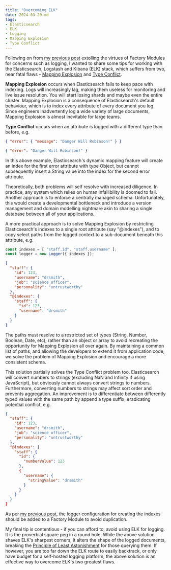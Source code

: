 ```yaml
---
title: "Overcoming ELK"
date: 2024-03-20.md
tags:
- Elasticsearch
- ELK
- Logging
- Mapping Explosion
- Type Conflict
---
```


Following on from [my previous post](https://cressie176.github.io/blog/2024/03/16/best-practice-factory-modules.html) extolling the virtues of Factory Modules for concerns such as logging, I wanted to share some tips for working with the Elasticsearch, Logstash and Kibana (ELK) stack, which suffers from two, near fatal flaws - [Mapping Explosion](https://www.elastic.co/guide/en/elasticsearch/reference/current/mapping-explosion.html) and [Type Conflict](https://opster.com/guides/elasticsearch/glossary/elasticsearch-conflicting-field). 

**Mapping Explosion** occurs when Elasticsearch fails to keep pace with indexing. Logs will increasingly lag, making them useless for monitoring and live issue resolution. You will start losing shards and maybe even the entire cluster. Mapping Explosion is a consequence of Elasticsearch's default behaviour, which is to index every attribute of every document you log. Since engineers inadvertently log a wide variety of large documents, Mapping Explosion is almost inevitable for large teams.

**Type Conflict** occurs when an attribute is logged with a different type than before, e.g.

```json
{ "error": { "message": "Danger Will Robinson!" } }
```

```json
{ "error": "Danger Will Robinson!" }
```

In this above example, Elasticsearch's dynamic mapping feature will create an index for the first error attribute with type Object, but cannot subsequently insert a String value into the index for the second error attribute.

Theoretically, both problems will self resolve with increased diligence. In practice, any system which relies on human infallibility is doomed to fail. Another approach is to enforce a centrally managed schema. Unfortunately, this would create a developmental bottleneck and introduce a version management and domain modelling nightmare akin to sharing a single database between all of your applications. 

A more practical approach is to solve Mapping Explosion by restricting Elasticsearch's indexes to a single root attribute (say "@indexes"), and to copy select paths from the logged context to a sub-document beneath this attribute, e.g.

```js
const indexes = [ "staff.id", "staff.username" ];
const logger = new Logger({ indexes });
```

```json
{
  "staff": {
    "id": 123,
    "username": "drsmith",
    "job": "science officer",
    "personality": "untrustworthy"
  },
  "@indexes": {
    "staff": {
      "id": 123,
      "username": "drsmith"
    }
  }
}
```

The paths must resolve to a restricted set of types (String, Number, Boolean, Date, etc), rather than an object or array to avoid recreating the opportunity for Mapping Explosion all over again. By maintaining a common list of paths, and allowing the developers to extend it from application code, we solve the problem of Mapping Explosion and encourage a more consistent schema.

This solution partially solves the Type Conflict problem too. Elasticsearch will convert numbers to strings (excluding NaN and Infinity if using JavaScript), but obviously cannot always convert strings to numbers. Furthermore, converting numbers to strings may affect sort order and prevents aggregation. An improvement is to differentiate between differently typed values with the same path by append a type suffix, eradicating potential conflict, e.g.

```json
{
  "staff": {
    "id": 123,
    "username": "drsmith",
    "job": "science officer",
    "personality": "untrustworthy"
  },
  "@indexes": {
    "staff": {
      "id": {
        "numberValue": 123
      },
      {
        "username": {
          "stringValue": "drsmith"
        }
      }
    }
  }
}
```

As per [my previous post](https://cressie176.github.io/blog/2024/03/16/best-practice-factory-modules.html), the logger configuration for creating the indexes should be added to a Factory Module to avoid duplication.

My final tip is contentious - if you can afford to, avoid using ELK for logging. It is the proverbial square peg in a round hole. While the above solution shaves ELK's sharpest corners, it alters the shape of the logged documents, breaking the [Principle of Least Astonishment](https://en.wikipedia.org/wiki/Principle_of_least_astonishment) for those querying them. If however, you are  too far down the ELK route to easily backtrack, or only have budget for a self-hosted logging platform, the above solution is an effective way to overcome ELK's two greatest flaws.
